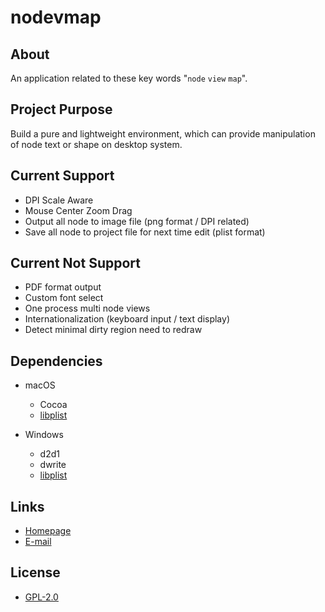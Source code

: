 # nodevmap

## About

An application related to these key words "`node` `view` `map`".

## Project Purpose

Build a pure and lightweight environment, which can provide manipulation of node
text or shape on desktop system.

## Current Support

* DPI Scale Aware
* Mouse Center Zoom Drag
* Output all node to image file (png format / DPI related)
* Save all node to project file for next time edit (plist format)

## Current Not Support

* PDF format output
* Custom font select
* One process multi node views
* Internationalization (keyboard input / text display)
* Detect minimal dirty region need to redraw

## Dependencies

* macOS
    - Cocoa
    - [libplist](https://github.com/libimobiledevice/libplist)

* Windows
    - d2d1
    - dwrite
    - [libplist](https://github.com/libimobiledevice/libplist)

## Links

* [Homepage](https://github.com/moveplaten/nodevmap)
* [E-mail](mailto:moveplaten@gmail.com)

## License

* [GPL-2.0](LICENSE)
